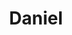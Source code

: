 ---
pid: FS261
title: Daniel
location_transcription: City Hall
zipcode: 
outside_phl: 
neighborhood: 
age: '7'
age_range: 6-13
instagram: 
image_file_name: FS_261.jpg
proposal_transcription: 
topic: Unknown
topic_summary: '0'
type: Other No Form
keywords_other: daniel
credit: Daniel
image_labels: 
twitter: 
facebook: 
permalink: "/monuments/fs261/"
layout: item-page
---